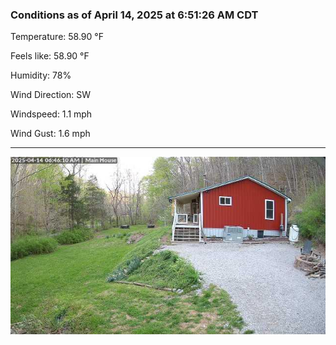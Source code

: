 ### Conditions as of April 14, 2025 at 6:51:26 AM CDT 

Temperature: 58.90 &deg;F

Feels like: 58.90 &deg;F

Humidity: 78%

Wind Direction: SW

Windspeed: 1.1 mph

Wind Gust: 1.6 mph

---

<img src="./images/latest.jpeg"/>

